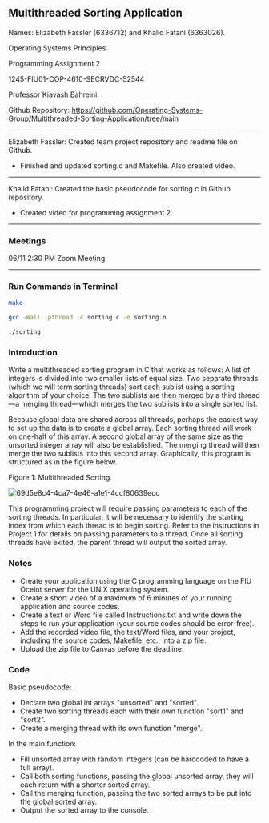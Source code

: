 ## Multithreaded Sorting Application

Names: Elizabeth Fassler (6336712) and Khalid Fatani (6363026).

Operating Systems Principles

Programming Assignment 2

1245-FIU01-COP-4610-SECRVDC-52544

Professor Kiavash Bahreini

Github Repository: https://github.com/Operating-Systems-Group/Multithreaded-Sorting-Application/tree/main

_____________________________________________________________________________________________________________
Elizabeth Fassler: Created team project repository and readme file on Github.
- Finished and updated sorting.c and Makefile. Also created video.
_____________________________________________________________________________________________________________
Khalid Fatani: Created the basic pseudocode for sorting.c in Github repository.
- Created video for programming assignment 2.
_____________________________________________________________________________________________________________

### Meetings

06/11 2:30 PM Zoom Meeting
_____________________________________________________________________________________________________________
### Run Commands in Terminal
```sh
make
```

```sh
gcc -Wall -pthread -c sorting.c -o sorting.o
```

```sh
./sorting
```

### Introduction

Write a multithreaded sorting program in C that works as follows: A list of integers is divided into two smaller lists of equal size. Two separate threads (which we will term sorting threads) sort each sublist using a sorting algorithm of your choice. The two sublists are then merged by a third thread—a merging thread—which merges the two sublists into a single sorted list.

Because global data are shared across all threads, perhaps the easiest way to set up the data is to create a global array. Each sorting thread will work on one-half of this array. A second global array of the same size as the unsorted integer array will also be established. The merging thread will then merge the two sublists into this second array. Graphically, this program is structured as in the figure below.

Figure 1: Multithreaded Sorting.

![69d5e8c4-4ca7-4e46-a1e1-4ccf80639ecc](https://github.com/Operating-Systems-Group/Multithreaded-Sorting-Application/assets/128157075/403d8a27-c6eb-41ce-a420-19480d7cdcd6)

This programming project will require passing parameters to each of the sorting threads. In particular, it will be necessary to identify the starting index from which each thread is to begin sorting. Refer to the instructions in Project 1 for details on passing parameters to a thread.
Once all sorting threads have exited, the parent thread will output the sorted array.

### Notes

- Create your application using the C programming language on the FIU Ocelot server for the UNIX operating system.
- Create a short video of a maximum of 6 minutes of your running application and source codes.
- Create a text or Word file called Instructions.txt and write down the steps to run your application (your source codes should be error-free).
- Add the recorded video file, the text/Word files, and your project, including the source codes, Makefile, etc., into a zip file.
- Upload the zip file to Canvas before the deadline.

### Code

Basic pseudocode:
- Declare two global int arrays "unsorted" and "sorted".
- Create two sorting threads each with their own function "sort1" and "sort2".
- Create a merging thread with its own function "merge".

In the main function: 
- Fill unsorted array with random integers (can be hardcoded to have a full array).
- Call both sorting functions, passing the global unsorted array, they will each return with a shorter sorted array.
- Call the merging function, passing the two sorted arrays to be put into the global sorted array.
- Output the sorted array to the console.


